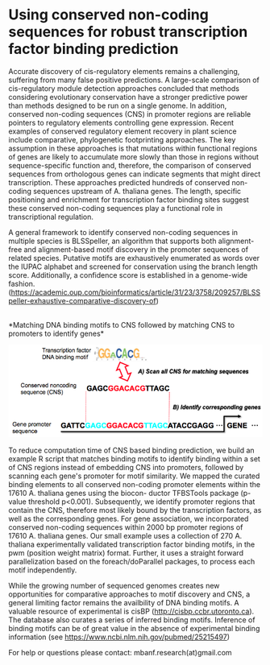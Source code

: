 # Using conserved non-coding sequences for robust transcription factor binding prediction

Accurate discovery of cis-regulatory elements remains a challenging, suffering from many false positive predictions. A large-scale comparison of cis-regulatory module detection approaches concluded that methods considering evolutionary conservation have a stronger predictive power than methods designed to be run on a single genome. In addition, conserved non-coding sequences (CNS) in promoter regions are reliable pointers to regulatory elements controlling gene expression. Recent examples of conserved regulatory element recovery in plant science include comparative, phylogenetic footprinting approaches. The key assumption in these approaches is that mutations within functional regions of genes are likely to accumulate more slowly than those in regions without sequence-specific function and, therefore, the comparison of conserved sequences from orthologous genes can indicate segments that might direct transcription. These approaches predicted hundreds of conserved non-coding sequences upstream of A. thaliana genes. The length, specific positioning and enrichment for transcription factor binding sites suggest these conserved non-coding sequences play a functional role in transcriptional regulation. 

A general framework to identify conserved non-coding sequences in multiple species is BLSSpeller, an algorithm that supports both alignment-free and alignment-based motif discovery in the promoter sequences of related species. Putative motifs are exhaustively enumerated as words over the IUPAC alphabet and screened for conservation using the branch length score. Additionally, a confidence score is established in a genome-wide fashion. (https://academic.oup.com/bioinformatics/article/31/23/3758/209257/BLSSpeller-exhaustive-comparative-discovery-of)

<br/>
*Matching DNA binding motifs to CNS followed by matching CNS to promoters to identify genes* <br/>

![Alt text](/CNS_DNA_binding.png?raw=true "CNS_DNA_binding")

To reduce computation time of CNS based binding prediction, we build an example R script that matches binding motifs to identify binding within a set of CNS regions instead of embedding CNS into promoters, followed by scanning each gene's promoter for motif similarity. We mapped the curated binding elements to all conserved non-coding promoter elements within the 17610 A. thaliana genes using the biocon- ductor TFBSTools package (p-value threshold p<0.001). Subsequently, we identify promoter regions that contain the CNS, therefore most likely bound by the transcription factors, as well as the corresponding genes. For gene association, we incorporated conserved non-coding sequences within 2000 bp promoter regions of 17610 A. thaliana genes. Our small example uses a collection of 270 A. thaliana experimentally validated transcription factor binding motifs, in the pwm (position weight matrix) format. Further, it uses a straight forward parallelization based on the foreach/doParallel packages, to process each motif independently.


While the growing number of sequenced genomes creates new opportunities for comparative approaches to motif discovery and CNS, a general limiting factor remains the availbility of DNA binding motifs. A valuable resource of experimental is cisBP (http://cisbp.ccbr.utoronto.ca). The database also curates a series of inferred binding motifs. Inference of binding motifs can be of great value in the absence of experimental binding information (see https://www.ncbi.nlm.nih.gov/pubmed/25215497)





For help or questions please contact: 
mbanf.research(at)gmail.com

